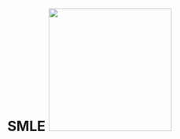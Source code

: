 # SMLE <img src="file:///C:/Users/Gamer%20PC/Dropbox/My%20PC%20(DESKTOP-1G2FU5J)/Downloads/Facebook%20Post%20940x788%20px%20(1).png" width="250" />
